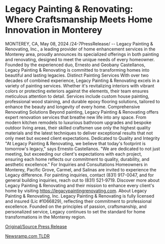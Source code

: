 # Legacy Painting & Renovating: Where Craftsmanship Meets Home Innovation in Monterey

MONTEREY, CA, May 08, 2024 /24-7PressRelease/ -- Legacy Painting & Renovating, Inc., a leading provider of home enhancement services in the Monterey area, proudly announces its specialized offerings in both painting and renovating, designed to meet the unique needs of every homeowner. Founded by the experienced duo, Ernesto and Geobany Castellanos, Legacy Painting & Renovating is committed to transforming homes into beautiful and lasting legacies.  Distinct Painting Services  With over two decades of combined experience, Legacy Painting & Renovating excels in a variety of painting services. Whether it's revitalizing interiors with vibrant colors or protecting exteriors against the elements, their team ensures meticulous attention to detail. Services include custom house painting, professional wood staining, and durable epoxy flooring solutions, tailored to enhance the beauty and longevity of every home.  Comprehensive Renovating Solutions  Beyond painting, Legacy Painting & Renovating offers expert renovation services that breathe new life into any space. From modern kitchen remodels to luxurious bathroom upgrades and bespoke outdoor living areas, their skilled craftsmen use only the highest quality materials and the latest techniques to deliver exceptional results that not only meet but exceed client expectations.  Dedicated to Quality and Integrity  "At Legacy Painting & Renovating, we believe that today's footprint is tomorrow's legacy," says Ernesto Castellanos. "We are dedicated to not just meeting, but exceeding our client's expectations with each project, ensuring each home reflects our commitment to quality, durability, and aesthetic excellence."  For Inquiries and Consultations  Homeowners in Monterey, Pacific Grove, Carmel, and Salinas are invited to experience the Legacy difference. For painting inquiries, contact (831) 917-0047, and for general building inquiries, reach out to (831) 521-9719. Discover more about Legacy Painting & Renovating and their mission to enhance every client's home by visiting https://legacypaintingrenovating.com.  About Legacy Painting & Renovating, Inc.  Legacy Painting & Renovating is fully licensed and insured (Lic #1066829), reflecting their commitment to professional excellence. Founded on the principles of passion, craftsmanship, and personalized service, Legacy continues to set the standard for home transformations in the Monterey region. 

[Original/Source Press Release](https://www.24-7pressrelease.com/press-release/510690/legacy-painting-renovating-where-craftsmanship-meets-home-innovation-in-monterey) 

[Newsramp.com TLDR](https://newsramp.com/None) 